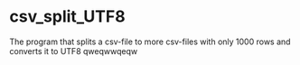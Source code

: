 # csv_split_UTF8
The program that splits a csv-file to more csv-files with only 1000 rows and converts it to UTF8
qweqwwqeqw
